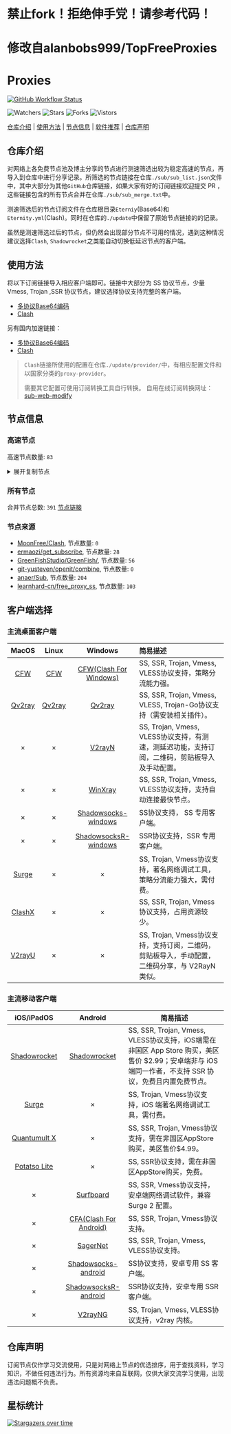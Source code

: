 # 禁止fork！拒绝伸手党！请参考代码！
# 修改自alanbobs999/TopFreeProxies
# Proxies
[![GitHub Workflow Status](https://img.shields.io/github/workflow/status/JehuWan/Proxies/sub_merge?label=sub_merge)](https://github.com/JehuWan/Proxies/actions/workflows/sub_merge.yml) 

![Watchers](https://img.shields.io/github/watchers/JehuWan/Proxies) ![Stars](https://img.shields.io/github/stars/JehuWan/Proxies) ![Forks](https://img.shields.io/github/forks/JehuWan/Proxies) ![Vistors](https://visitor-badge.laobi.icu/badge?page_id=JehuWan.Proxies)

[仓库介绍](https://github.com/JehuWan/Proxies#仓库介绍) | [使用方法](https://github.com/JehuWan/Proxies#使用方法) | [节点信息](https://github.com/JehuWan/Proxies#节点信息) | [软件推荐](https://github.com/JehuWan/Proxies#客户端选择) | [仓库声明](https://github.com/JehuWan/Proxies#仓库声明)

## 仓库介绍
对网络上各免费节点池及博主分享的节点进行测速筛选出较为稳定高速的节点，再导入到仓库中进行分享记录。所筛选的节点链接在仓库`./sub/sub_list.json`文件中，其中大部分为其他`GitHub`仓库链接，如果大家有好的订阅链接欢迎提交 PR ，这些链接包含的所有节点合并在仓库`./sub/sub_merge.txt`中。

测速筛选后的节点订阅文件在仓库根目录`Eterniy`(Base64)和`Eternity.yml`(Clash)。同时在仓库的`./update`中保留了原始节点链接的的记录。

虽然是测速筛选过后的节点，但仍然会出现部分节点不可用的情况，遇到这种情况建议选择`Clash`, `Shadowrocket`之类能自动切换低延迟节点的客户端。

## 使用方法
将以下订阅链接导入相应客户端即可。链接中大部分为 SS 协议节点，少量 Vmess, Trojan ,SSR 协议节点，建议选择协议支持完整的客户端。

- [多协议Base64编码](https://raw.githubusercontent.com/JehuWan/Proxies/master/Eternity)
- [Clash](https://raw.githubusercontent.com/JehuWan/Proxies/master/Eternity.yml)

另有国内加速链接：

- [多协议Base64编码](https://raw.fastgit.org/JehuWan/Proxies/master/Eternity)
- [Clash](https://raw.fastgit.org/JehuWan/Proxies/master/Eternity.yml)

>`Clash`链接所使用的配置在仓库`./update/provider/`中，有相应配置文件和以国家分类的`proxy-provider`。
>
>需要其它配置可使用订阅转换工具自行转换。
>自用在线订阅转换网址：[sub-web-modify](https://sub.v1.mk/)

## 节点信息
### 高速节点
高速节点数量: `83`
<details>
  <summary>展开复制节点</summary>

    vmess://ew0KICAidiI6ICIyIiwNCiAgInBzIjogIuWPsOa5vijnu7/lpLTlpJbnvZHpm4blm6IpKFB1YmxpYykiLA0KICAiYWRkIjogIjAzMjJ0dy5mYW5zOC54eXoiLA0KICAicG9ydCI6ICI0NDMiLA0KICAiaWQiOiAiNWM3MGRhNWQtZTY0MS0zYmY4LWI3ZGMtNWJhYmQ4NDNmZjNjIiwNCiAgImFpZCI6ICIyIiwNCiAgInNjeSI6ICJhdXRvIiwNCiAgIm5ldCI6ICJ3cyIsDQogICJ0eXBlIjogIm5vbmUiLA0KICAiaG9zdCI6ICIwMzIydHcuZmFuczgueHl6IiwNCiAgInBhdGgiOiAiL25sIiwNCiAgInRscyI6ICJ0bHMiLA0KICAic25pIjogIiINCn0=
    vmess://ew0KICAidiI6ICIyIiwNCiAgInBzIjogIkNOXzQ1IiwNCiAgImFkZCI6ICJzZzA0LnhpYW9jbG91ZC5pY3UiLA0KICAicG9ydCI6ICIyMDQ2NyIsDQogICJpZCI6ICI2NDc0OTgyMi02NTRhLTMwNTAtOWFhYy1iYTk0YWY5MThmNDciLA0KICAiYWlkIjogIjIiLA0KICAic2N5IjogImF1dG8iLA0KICAibmV0IjogInRjcCIsDQogICJ0eXBlIjogIm5vbmUiLA0KICAiaG9zdCI6ICJzZzA0LnhpYW9jbG91ZC5pY3UiLA0KICAicGF0aCI6ICIvaGxzL2NjdHY1cGhkLm0zdTgiLA0KICAidGxzIjogIiIsDQogICJzbmkiOiAiIg0KfQ==
    vmess://ew0KICAidiI6ICIyIiwNCiAgInBzIjogIkNOXzUxIiwNCiAgImFkZCI6ICJzZzAyLnhpYW9jbG91ZC5pY3UiLA0KICAicG9ydCI6ICIyMDI2NSIsDQogICJpZCI6ICI2NDc0OTgyMi02NTRhLTMwNTAtOWFhYy1iYTk0YWY5MThmNDciLA0KICAiYWlkIjogIjIiLA0KICAic2N5IjogImF1dG8iLA0KICAibmV0IjogInRjcCIsDQogICJ0eXBlIjogIm5vbmUiLA0KICAiaG9zdCI6ICJzZzAyLnhpYW9jbG91ZC5pY3UiLA0KICAicGF0aCI6ICIvaGxzL2NjdHY1cGhkLm0zdTgiLA0KICAidGxzIjogIiIsDQogICJzbmkiOiAiIg0KfQ==
    trojan://b34e13ec-3517-4216-be4a-1f2c28f8375c@cm-jm.okvpn.xyz:20003?allowInsecure=1#Trojan%7c%e5%8f%b0%e6%b9%beHiNet05%7c%e5%be%ae%e4%bf%a1%ef%bc%9addly000%5d
    vmess://ew0KICAidiI6ICIyIiwNCiAgInBzIjogIuaXpeacrCjnu7/lpLTlpJbnvZHpm4blm6IpKFB1YmxpYykiLA0KICAiYWRkIjogIjgud3d3a2trLnh5eiIsDQogICJwb3J0IjogIjQ0MyIsDQogICJpZCI6ICJjZWU2YmVmMi1lN2Q5LTQzYjQtOTZkYi01MGI4OTFiYTMwYTEiLA0KICAiYWlkIjogIjAiLA0KICAic2N5IjogImF1dG8iLA0KICAibmV0IjogInRjcCIsDQogICJ0eXBlIjogIm5vbmUiLA0KICAiaG9zdCI6ICI4Lnd3d2tray54eXoiLA0KICAicGF0aCI6ICIvaGVsbG9tYW4iLA0KICAidGxzIjogInRscyIsDQogICJzbmkiOiAiIg0KfQ==
    trojan://3r90JDGBYA@185.148.14.58:53514?allowInsecure=1#IR_77
    vmess://ew0KICAidiI6ICIyIiwNCiAgInBzIjogIkhvbmdLb25nIDIiLA0KICAiYWRkIjogImhrMi5xdW9jdGFpLnh5eiIsDQogICJwb3J0IjogIjgwIiwNCiAgImlkIjogImNhZjEyZDEyLWUwMTctNDRmZS1iNzQxLWY4NzI3ZTJmZWNkOSIsDQogICJhaWQiOiAiMCIsDQogICJzY3kiOiAiYXV0byIsDQogICJuZXQiOiAid3MiLA0KICAidHlwZSI6ICJub25lIiwNCiAgImhvc3QiOiAiTGl2ZXN0cmVhbTIudHYzNjAudm4iLA0KICAicGF0aCI6ICIvcXVvY3RhaSIsDQogICJ0bHMiOiAiIiwNCiAgInNuaSI6ICIiDQp9
    trojan://7dafe71e-2be6-302f-bdfc-e6319a3299bc@tj-hk07.yiyodns.xyz:443?allowInsecure=0#%e9%a6%99%e6%b8%af(%e7%bb%bf%e5%a4%b4%e5%a4%96%e7%bd%91%e9%9b%86%e5%9b%a2)(Public)
    vmess://ew0KICAidiI6ICIyIiwNCiAgInBzIjogIkphcGFuIEVpbWkiLA0KICAiYWRkIjogImVpbWkucXVvY3RhaS54eXoiLA0KICAicG9ydCI6ICI4MCIsDQogICJpZCI6ICJjYWYxMmQxMi1lMDE3LTQ0ZmUtYjc0MS1mODcyN2UyZmVjZDkiLA0KICAiYWlkIjogIjAiLA0KICAic2N5IjogImF1dG8iLA0KICAibmV0IjogIndzIiwNCiAgInR5cGUiOiAibm9uZSIsDQogICJob3N0IjogIkxpdmVzdHJlYW0yLnR2MzYwLnZuIiwNCiAgInBhdGgiOiAiL3F1b2N0YWkiLA0KICAidGxzIjogIiIsDQogICJzbmkiOiAiIg0KfQ==
    trojan://iyinglong@fr-9.tjjjt.top:443?allowInsecure=1#FR-52.47.106.88-61
    vmess://ew0KICAidiI6ICIyIiwNCiAgInBzIjogIkNOXzUyIiwNCiAgImFkZCI6ICIxODMuMjQwLjEzMi4yNyIsDQogICJwb3J0IjogIjIxMjA5IiwNCiAgImlkIjogIjFiNjkzZWIzLTMyNDEtMzYyYS05MDAxLTViNTAzNzg5Y2ZiZSIsDQogICJhaWQiOiAiMiIsDQogICJzY3kiOiAiYXV0byIsDQogICJuZXQiOiAidGNwIiwNCiAgInR5cGUiOiAibm9uZSIsDQogICJob3N0IjogIiIsDQogICJwYXRoIjogIi9obHMvY2N0djVwaGQubTN1OCIsDQogICJ0bHMiOiAiIiwNCiAgInNuaSI6ICIiDQp9
    trojan://iyinglong@fr-6.tjjjt.top:443?allowInsecure=1#%e6%b3%95%e5%9b%bd(%e7%bb%bf%e5%a4%b4%e5%a4%96%e7%bd%91%e9%9b%86%e5%9b%a2)(Public)
    ss://YWVzLTI1Ni1nY206S2l4THZLendqZWtHMDBybQ@167.88.63.108:8000#_US_%e7%be%8e%e5%9b%bd
    ss://YWVzLTI1Ni1nY206VEV6amZBWXEySWp0dW9T@38.114.114.69:6679#_US_%e7%be%8e%e5%9b%bd
    ss://YWVzLTI1Ni1nY206ZTRGQ1dyZ3BramkzUVk@167.88.63.108:9102#%e6%b2%b9%e7%ae%a1+TG+8%e5%ba%a6%e7%a7%91%e6%8a%80
    ss://YWVzLTI1Ni1nY206ekROVmVkUkZQUWV4Rzl2@134.195.196.51:6379#%e6%b2%b9%e7%ae%a1+TG+8%e5%ba%a6%e7%a7%91%e6%8a%80
    ss://YWVzLTI1Ni1nY206Y2RCSURWNDJEQ3duZklO@167.88.63.108:8119#%e6%b2%b9%e7%ae%a1+TG+8%e5%ba%a6%e7%a7%91%e6%8a%80
    ss://YWVzLTI1Ni1nY206a0RXdlhZWm9UQmNHa0M0@167.88.63.108:8882#%e6%b2%b9%e7%ae%a1+TG+8%e5%ba%a6%e7%a7%91%e6%8a%80
    trojan://f2117e99-9b6e-47fd-b0a9-634a0b15b998@jgw2.gaox.ml:443?allowInsecure=1#KR_84
    ss://YWVzLTI1Ni1nY206cEtFVzhKUEJ5VFZUTHRN@134.195.198.211:443#%e6%b2%b9%e7%ae%a1+TG+8%e5%ba%a6%e7%a7%91%e6%8a%80
    ss://YWVzLTI1Ni1nY206S2l4THZLendqZWtHMDBybQ@167.88.63.108:5500#%e7%be%8e%e5%9b%bd(%e7%bb%bf%e5%a4%b4%e5%a4%96%e7%bd%91%e9%9b%86%e5%9b%a2)(Public)
    ss://YWVzLTI1Ni1nY206a0RXdlhZWm9UQmNHa0M0@38.114.114.69:8881#US_133
    ss://YWVzLTI1Ni1nY206ekROVmVkUkZQUWV4Rzl2@38.114.114.69:6379#US_127
    ss://YWVzLTI1Ni1nY206ekROVmVkUkZQUWV4Rzl2@167.88.63.108:6379#%e6%b2%b9%e7%ae%a1+TG+8%e5%ba%a6%e7%a7%91%e6%8a%80
    vmess://ew0KICAidiI6ICIyIiwNCiAgInBzIjogIue+juWbvSIsDQogICJhZGQiOiAiMjA5Ljk0LjU2LjE1MiIsDQogICJwb3J0IjogIjQ0MyIsDQogICJpZCI6ICIzMDMzZTE1Ny1mZGMzLTQ3YzAtYWUzMi1mYzRmZTY1ZmM2NGQiLA0KICAiYWlkIjogIjAiLA0KICAic2N5IjogImF1dG8iLA0KICAibmV0IjogIndzIiwNCiAgInR5cGUiOiAibm9uZSIsDQogICJob3N0IjogIjIwOS45NC41Ni4xNTIiLA0KICAicGF0aCI6ICIvOWFwUWFieWc5bGUiLA0KICAidGxzIjogInRscyIsDQogICJzbmkiOiAiIg0KfQ==
    ss://YWVzLTI1Ni1nY206a0RXdlhZWm9UQmNHa0M0@167.88.63.108:8881#%e7%be%8e%e5%9b%bd(%e7%bb%bf%e5%a4%b4%e5%a4%96%e7%bd%91%e9%9b%86%e5%9b%a2)(Public)
    ss://YWVzLTI1Ni1nY206VEV6amZBWXEySWp0dW9T@38.114.114.69:6697#US_145
    vmess://ew0KICAidiI6ICIyIiwNCiAgInBzIjogIuaWsOWKoOWdoSjnu7/lpLTlpJbnvZHpm4blm6IpKFB1YmxpYykiLA0KICAiYWRkIjogIjExNi4xNjIuMTQuMjI4IiwNCiAgInBvcnQiOiAiNjE3NjUiLA0KICAiaWQiOiAiMWI2OTNlYjMtMzI0MS0zNjJhLTkwMDEtNWI1MDM3ODljZmJlIiwNCiAgImFpZCI6ICIyIiwNCiAgInNjeSI6ICJhdXRvIiwNCiAgIm5ldCI6ICJ0Y3AiLA0KICAidHlwZSI6ICJub25lIiwNCiAgImhvc3QiOiAiIiwNCiAgInBhdGgiOiAiLyIsDQogICJ0bHMiOiAiIiwNCiAgInNuaSI6ICIiDQp9
    ss://YWVzLTI1Ni1nY206S2l4THZLendqZWtHMDBybQ@167.88.63.108:8080#%e7%be%8e%e5%9b%bd(%e7%bb%bf%e5%a4%b4%e5%a4%96%e7%bd%91%e9%9b%86%e5%9b%a2)(Public)
    trojan://4809af3e-b8f2-4f07-9cfb-79d0a7bb1219@s1.upyun.online:12340?allowInsecure=0#Relay_%f0%9f%87%a8%f0%9f%87%b3CN-%f0%9f%87%ba%f0%9f%87%b8US_07
    ss://YWVzLTI1Ni1nY206WEtGS2wyclVMaklwNzQ@167.88.63.108:8009#%e7%be%8e%e5%9b%bd(%e7%bb%bf%e5%a4%b4%e5%a4%96%e7%bd%91%e9%9b%86%e5%9b%a2)(Public)
    ss://YWVzLTI1Ni1nY206ZzVNZUQ2RnQzQ1dsSklk@172.105.190.20:5003#AU_14
    ss://YWVzLTI1Ni1nY206WTZSOXBBdHZ4eHptR0M@38.114.114.69:5001#US_150
    ss://YWVzLTI1Ni1nY206VEV6amZBWXEySWp0dW9T@167.88.63.108:6679#%e6%b2%b9%e7%ae%a1+TG+8%e5%ba%a6%e7%a7%91%e6%8a%80
    ss://YWVzLTI1Ni1nY206cEtFVzhKUEJ5VFZUTHRN@172.105.190.20:443#AU_19
    ss://YWVzLTI1Ni1nY206UmV4bkJnVTdFVjVBRHhH@172.105.190.20:7002#AU_10
    ss://YWVzLTI1Ni1nY206WTZSOXBBdHZ4eHptR0M@38.114.114.69:3389#_US_%e7%be%8e%e5%9b%bd
    ss://YWVzLTI1Ni1nY206ZTRGQ1dyZ3BramkzUVk@172.105.190.20:9102#AU_18
    ss://YWVzLTI1Ni1nY206VEV6amZBWXEySWp0dW9T@172.105.190.20:6697#AU_15
    ss://YWVzLTI1Ni1nY206ZTRGQ1dyZ3BramkzUVk@134.195.196.51:9102#_CA_%e5%8a%a0%e6%8b%bf%e5%a4%a7
    ss://YWVzLTI1Ni1nY206WTZSOXBBdHZ4eHptR0M@167.88.63.108:5001#_US_%e7%be%8e%e5%9b%bd
    ss://YWVzLTI1Ni1nY206WEtGS2wyclVMaklwNzQ@134.195.196.187:8008#_CA_%e5%8a%a0%e6%8b%bf%e5%a4%a7
    ss://YWVzLTI1Ni1nY206VEV6amZBWXEySWp0dW9T@134.195.196.51:6697#ZZ_264
    ss://YWVzLTI1Ni1nY206UmV4bkJnVTdFVjVBRHhH@167.88.63.108:7002#%e6%b2%b9%e7%ae%a1+TG+8%e5%ba%a6%e7%a7%91%e6%8a%80
    ss://YWVzLTI1Ni1nY206WTZSOXBBdHZ4eHptR0M@172.105.190.20:3389#AU_22
    ss://YWVzLTI1Ni1nY206Y2RCSURWNDJEQ3duZklO@134.195.196.51:8119#ZZ_263
    ss://YWVzLTI1Ni1nY206S2l4THZLendqZWtHMDBybQ@172.105.190.20:8000#AU_08
    ss://YWVzLTI1Ni1nY206Y2RCSURWNDJEQ3duZklO@134.195.196.51:8118#_CA_%e5%8a%a0%e6%8b%bf%e5%a4%a7
    ss://YWVzLTI1Ni1nY206ekROVmVkUkZQUWV4Rzl2@172.105.190.20:6379#AU_01
    ss://YWVzLTI1Ni1nY206UmV4bkJnVTdFVjVBRHhH@172.105.190.20:7001#AU_12
    ss://YWVzLTI1Ni1nY206WEtGS2wyclVMaklwNzQ@172.105.190.20:8009#AU_29
    ss://YWVzLTI1Ni1nY206WTZSOXBBdHZ4eHptR0M@172.105.190.20:3306#AU_21
    ss://YWVzLTI1Ni1jZmI6RTRETk1mNzNrSFByZDhRcTdhcUdQZjdm@fkgfw-prod.i.sxl.cn:443#fkgfw-prod.i.sxl.cn%3a443
    ss://YWVzLTI1Ni1nY206WTZSOXBBdHZ4eHptR0M@134.195.196.68:5001#_CA_%e5%8a%a0%e6%8b%bf%e5%a4%a7
    ss://YWVzLTI1Ni1nY206WTZSOXBBdHZ4eHptR0M@172.105.190.20:8888#AU_17
    ss://YWVzLTI1Ni1nY206WTZSOXBBdHZ4eHptR0M@172.105.190.20:5000#AU_33
    ss://YWVzLTI1Ni1nY206ZzVNZUQ2RnQzQ1dsSklk@172.105.190.20:5004#AU_26
    ss://YWVzLTI1Ni1nY206ZmFCQW9ENTRrODdVSkc3@172.105.190.20:2375#AU_25
    ss://YWVzLTI1Ni1nY206S2l4THZLendqZWtHMDBybQ@134.195.196.187:5500#ZZ_244
    ss://YWVzLTI1Ni1nY206a0RXdlhZWm9UQmNHa0M0@134.195.196.3:8882#_CA_%e5%8a%a0%e6%8b%bf%e5%a4%a7
    ss://YWVzLTI1Ni1nY206WEtGS2wyclVMaklwNzQ@172.105.190.20:8008#AU_11
    ss://YWVzLTI1Ni1nY206a0RXdlhZWm9UQmNHa0M0@172.105.190.20:8881#AU_37
    ss://YWVzLTI1Ni1nY206WEtGS2wyclVMaklwNzQ@134.195.196.68:8009#_CA_%e5%8a%a0%e6%8b%bf%e5%a4%a7
    ss://YWVzLTI1Ni1nY206Y2RCSURWNDJEQ3duZklO@172.105.190.20:8118#AU_07
    ss://YWVzLTI1Ni1nY206WTZSOXBBdHZ4eHptR0M@134.195.196.51:5001#_CA_%e5%8a%a0%e6%8b%bf%e5%a4%a7
    ss://YWVzLTI1Ni1nY206VEV6amZBWXEySWp0dW9T@172.99.190.92:6679#_GB_%e8%8b%b1%e5%9b%bd
    ss://YWVzLTI1Ni1nY206Y2RCSURWNDJEQ3duZklO@38.114.114.69:8119#US_134
    ss://YWVzLTI1Ni1nY206VEV6amZBWXEySWp0dW9T@172.105.190.20:6679#AU_16
    ss://YWVzLTI1Ni1nY206WEtGS2wyclVMaklwNzQ@134.195.196.51:8008#_CA_%e5%8a%a0%e6%8b%bf%e5%a4%a7
    ss://YWVzLTI1Ni1nY206WTZSOXBBdHZ4eHptR0M@134.195.196.187:5001#_CA_%e5%8a%a0%e6%8b%bf%e5%a4%a7
    ss://YWVzLTI1Ni1nY206ZTRGQ1dyZ3BramkzUVk@172.105.190.20:9101#AU_28
    ss://YWVzLTI1Ni1nY206WTZSOXBBdHZ4eHptR0M@134.195.196.187:5600#ZZ_197
    ss://YWVzLTI1Ni1nY206UmV4bkJnVTdFVjVBRHhH@134.195.196.187:7001#_CA_%e5%8a%a0%e6%8b%bf%e5%a4%a7
    ss://YWVzLTI1Ni1nY206WTZSOXBBdHZ4eHptR0M@172.105.190.20:5600#AU_34
    ss://YWVzLTI1Ni1nY206WTZSOXBBdHZ4eHptR0M@134.195.196.51:3389#_CA_%e5%8a%a0%e6%8b%bf%e5%a4%a7
    ss://YWVzLTI1Ni1nY206UmV4bkJnVTdFVjVBRHhH@134.195.196.51:7002#_CA_%e5%8a%a0%e6%8b%bf%e5%a4%a7
    ss://YWVzLTI1Ni1nY206Y2RCSURWNDJEQ3duZklO@134.195.196.81:8118#ZZ_248
    ss://YWVzLTI1Ni1nY206WTZSOXBBdHZ4eHptR0M@134.195.196.81:5600#_CA_%e5%8a%a0%e6%8b%bf%e5%a4%a7
    ss://YWVzLTI1Ni1nY206UENubkg2U1FTbmZvUzI3@134.195.196.81:8090#_CA_%e5%8a%a0%e6%8b%bf%e5%a4%a7
    ss://YWVzLTI1Ni1nY206ZzVNZUQ2RnQzQ1dsSklk@134.195.196.81:5004#%e8%bf%99%e4%ba%9b%e8%8a%82%e7%82%b9%e5%8f%aa%e8%83%bd%e5%a4%87%e7%94%a8%e6%88%96%e8%80%85%e9%98%b2%e6%ad%a2%e5%a4%b1%e8%81%94%ef%bc%8c%e8%99%bd%e7%84%b6%e8%b4%a8%e9%87%8f%e5%b9%b6%e4%b8%8d%e6%98%af%e5%be%88%e5%a5%bd%ef%bc%8c%e4%b9%9f%e8%af%b7%e4%bd%8e%e8%b0%83%e4%bd%bf%e7%94%a8%3a)
    ss://YWVzLTI1Ni1nY206UENubkg2U1FTbmZvUzI3@169.197.142.99:8091#%e6%b2%b9%e7%ae%a1+TG+8%e5%ba%a6%e7%a7%91%e6%8a%80
    ss://YWVzLTI1Ni1jZmI6NDQxNTkzNDI5NQ@101.91.121.247:50004#CN_11
    vmess://ew0KICAidiI6ICIyIiwNCiAgInBzIjogImF6dXJlLUhvbmdLb25nIiwNCiAgImFkZCI6ICIxMDQuMjA4LjcyLjg3IiwNCiAgInBvcnQiOiAiMTgyNDciLA0KICAiaWQiOiAiYzc2MTE1ZTYtMmFkNy00YjRiLWY1NDQtMWUzZTMzN2U3MWU5IiwNCiAgImFpZCI6ICIwIiwNCiAgInNjeSI6ICJhdXRvIiwNCiAgIm5ldCI6ICJ0Y3AiLA0KICAidHlwZSI6ICJub25lIiwNCiAgImhvc3QiOiAiIiwNCiAgInBhdGgiOiAiLyIsDQogICJ0bHMiOiAiIiwNCiAgInNuaSI6ICIiDQp9
    

</details>

### 所有节点
合并节点总数: `391`
[节点链接](https://raw.githubusercontent.com/JehuWan/Proxies/master/sub/sub_merge_yaml.yml)

### 节点来源
- [MoonFree/Clash](https://hi.moon365.workers.dev/proxies), 节点数量: `0`
- [ermaozi/get_subscribe](https://github.com/ermaozi/get_subscribe), 节点数量: `28`
- [GreenFishStudio/GreenFish/](https://github.com/GreenFishStudio/GreenFish/), 节点数量: `56`
- [git-yusteven/openit/combine](https://github.com/git-yusteven/openit), 节点数量: `0`
- [anaer/Sub](https://github.com/anaer/Sub), 节点数量: `204`
- [learnhard-cn/free_proxy_ss](https://github.com/learnhard-cn/free_proxy_ss), 节点数量: `103`

## 客户端选择
### 主流桌面客户端
|                            MacOS                             |                            Linux                             |                           Windows                            | 简易描述                                           |
| :----------------------------------------------------------: | :----------------------------------------------------------: | :----------------------------------------------------------: | :------------------------------------------------- |
| [CFW](https://github.com/Fndroid/clash_for_windows_pkg/releases) | [CFW](https://github.com/Fndroid/clash_for_windows_pkg/releases) | [CFW(Clash For Windows)](https://github.com/Fndroid/clash_for_windows_pkg/releases) | SS, SSR, Trojan, Vmess, VLESS协议支持，策略分流能力强。            |
|     [Qv2ray](https://github.com/Qv2ray/Qv2ray/releases)      |     [Qv2ray](https://github.com/Qv2ray/Qv2ray/releases)      |     [Qv2ray](https://github.com/Qv2ray/Qv2ray/releases)      | SS, SSR, Trojan, Vmess, VLESS, Trojan-Go协议支持（需安装相关插件）。 |
|                              ×                               |                              ×                               |      [V2rayN](https://github.com/2dust/v2rayN/releases)      | SS, Trojan, Vmess, VLESS协议支持，有测速，测延迟功能，支持订阅，二维码，剪贴板导入及手动配置。                 |
|                              ×                               |                              ×                               |    [WinXray](https://github.com/TheMRLL/winxray/releases)    | SS, SSR, Trojan, Vmess, VLESS协议支持，支持自动连接最快节点。            |
|                              ×                               |                              ×                               | [Shadowsocks-windows](https://github.com/shadowsocks/shadowsocks-windows/releases) | SS协议支持， SS 专用客户端。                                       |
|                              ×                               |                              ×                               | [ShadowsocksR-windows](https://github.com/HMBSbige/ShadowsocksR-Windows/releases) | SSR协议支持，SSR 专用客户端。                                      |
|                [Surge](https://nssurge.com/)                 |                              ×                               |                              ×                               | SS, Trojan, Vmess协议支持，著名网络调试工具，策略分流能力强大，需付费。                        |
|   [ClashX](https://github.com/yichengchen/clashX/releases)   |                              ×                               |                              ×                               | SS, SSR, Trojan, Vmess协议支持，占用资源较少。                   |
|      [V2rayU](https://github.com/yanue/V2rayU/releases)      |                              ×                               |                              ×                               | SS, Trojan, Vmess协议支持，支持订阅，二维码，剪贴板导入，手动配置，二维码分享，与 V2RayN 类似。                        |

### 主流移动客户端
|                          iOS/iPadOS                          |                           Android                            | 简易描述                                                     |
| :----------------------------------------------------------: | :----------------------------------------------------------: | ------------------------------------------------------------ |
| [Shadowrocket](https://apps.apple.com/us/app/shadowrocket/id932747118) | [Shadowrocket](https://play.google.com/store/apps/details?id=com.v2cross.proxy) | SS, SSR, Trojan, Vmess, VLESS协议支持，iOS端需在非国区 App Store 购买，美区售价 $2.99；安卓端非与 iOS 端同一作者，不支持 SSR 协议，免费且内置免费节点。 |
|                [Surge](https://nssurge.com/)                 |                              ×                               | SS, Trojan, Vmess协议支持，iOS 端著名网络调试工具，需付费。                                  |
| [Quantumult X](https://apps.apple.com/us/app/quantumult-x/id1443988620) |                              ×                               | SS, SSR, Trojan, Vmess协议支持，需在非国区AppStore购买，美区售价$4.99。 |
| [Potatso Lite](https://apps.apple.com/us/app/potatso-lite/id1239860606) |                              ×                               | SS, SSR协议支持，需在非国区AppStore购买，免费。              |
|                              ×                               | [Surfboard](https://play.google.com/store/apps/details?id=com.getsurfboard) | SS, SSR, Vmess协议支持，安卓端网络调试软件，兼容 Surge 2 配置。 |
|                              ×                               | [CFA(Clash For Android)](https://github.com/Kr328/ClashForAndroid/releases) | SS, SSR, Trojan, Vmess协议支持。                             |
|                              ×                               |  [SagerNet](https://github.com/SagerNet/SagerNet/releases)   | SS, SSR, Trojan, Vmess, VLESS协议支持。                      |
|                              ×                               | [Shadowsocks-android](https://github.com/shadowsocks/shadowsocks-android/releases) | SS协议支持，安卓专用 SS 客户端。                                                 |
|                              ×                               | [ShadowsocksR-android](https://github.com/HMBSbige/ShadowsocksR-Android/releases) | SSR协议支持，安卓专用 SSR 客户端。                                                |
|                              ×                               |     [V2rayNG](https://github.com/2dust/v2rayNG/releases)     | SS, Trojan, Vmess, VLESS协议支持，v2ray 内核。                           |


## 仓库声明
订阅节点仅作学习交流使用，只是对网络上节点的优选排序，用于查找资料，学习知识，不做任何违法行为。所有资源均来自互联网，仅供大家交流学习使用，出现违法问题概不负责。

## 星标统计
[![Stargazers over time](https://starchart.cc/JehuWan/Proxies.svg)](https://starchart.cc/JehuWan/Proxies)
